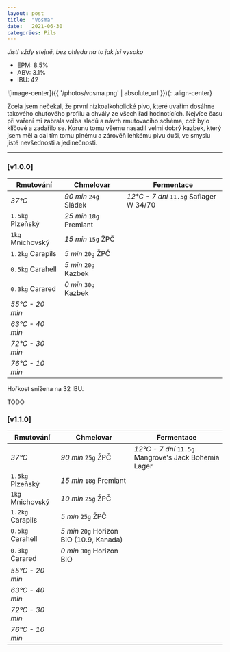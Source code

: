 ```yaml
---
layout: post
title:  "Vosma"
date:   2021-06-30
categories: Pils
---
```


*Jistí vždy stejně, bez ohledu na to jak jsi vysoko*

- EPM: 8.5% 
- ABV: 3.1%
- IBU: 42

![image-center]({{ '/photos/vosma.png' | absolute_url }}){: .align-center}

Zcela jsem nečekal, že první nízkoalkoholické pivo, které uvařím dosáhne takového chuťového profilu a chvály ze všech řad hodnotících. Nejvíce času při vaření mi zabrala volba sladů a návrh rmutovacího schéma, což bylo klíčové a zadařilo se. Korunu tomu všemu nasadil velmi dobrý kazbek, který jsem měl a dal tím tomu plnému a zárověň lehkému pivu duši, ve smyslu jisté nevšednosti a jedinečnosti.

***

### [v1.0.0]

Rmutování          | Chmelovar             | Fermentace
---                | ---                   | ---
*37°C*             | *90 min* `24g` Sládek | *12°C - 7 dní* `11.5g` Saflager W 34/70
`1.5kg` Plzeňský   | *25 min* `18g` Premiant| 
`1kg` Mnichovský   | *15 min* `15g` ŽPČ    |
`1.2kg` Carapils   | *5 min* `20g` ŽPČ     |
`0.5kg` Carahell   | *5 min* `20g` Kazbek  |
`0.3kg` Carared    | *0 min* `30g` Kazbek  |
*55°C - 20 min*    |                       |
*63°C - 40 min*    |                       |
*72°C - 30 min*    |                       |
*76°C - 10 min*    |                       |


Hořkost snížena na 32 IBU.

TODO

### [v1.1.0]

Rmutování          | Chmelovar             | Fermentace
---                | ---                   | ---
*37°C*             | *90 min* `25g` ŽPČ | *12°C - 7 dní* `11.5g` Mangrove's Jack Bohemia Lager 
`1.5kg` Plzeňský   | *15 min* `18g` Premiant| 
`1kg` Mnichovský   | *10 min* `25g` ŽPČ    |
`1.2kg` Carapils   | *5 min* `25g` ŽPČ     |
`0.5kg` Carahell   | *5 min* `20g` Horizon BIO (10.9, Kanada)  |
`0.3kg` Carared    | *0 min* `30g` Horizon BIO  |
*55°C - 20 min*    |                       |
*63°C - 40 min*    |                       |
*72°C - 30 min*    |                       |
*76°C - 10 min*    |                       |
